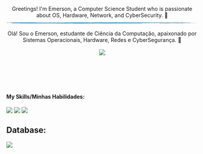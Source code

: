 
 <div>
<p align="center"> Greetings! I'm Emerson, a Computer Science Student who is passionate about OS, Hardware, Network, and CyberSecurity. 👾

<img src="src/header.png" alt="Header Image" />

<p align="center"> Olá! Sou o Emerson, estudante de Ciência da Computação, apaixonado por Sistemas Operacionais, Hardware, Redes e CyberSegurança. 👾
 </div>


<div  align="center" style="margin-bottom:100px">
<img width=35% align="center" src="https://github-readme-stats-git-main-rafaelalexandrino.vercel.app/api/top-langs/?username=emersondmatos&show_icons=true&theme=github_dark &layout=compact" />
 </div>

####  My Skills/Minhas Habilidades:
 <div>
<img src="https://skillicons.dev/icons?i=dotnet,java,js,python"/>
<img src="https://skillicons.dev/icons?i=linux,arch,debian,bsd"/>
<img src="https://skillicons.dev/icons?i=azure,"/>

## Database:
 </div>
<img src="https://skillicons.dev/icons?i=mysql,postgres"/>

